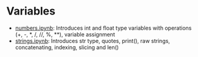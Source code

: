 # Variables

* [numbers.ipynb](numbers.ipynb): Introduces int and float type variables with operations (+, -, *, /, //, %, **), variable assignment
* [strings.ipynb](strings.ipynb): Introduces str type, quotes, print(), raw strings, concatenating, indexing, slicing and len()